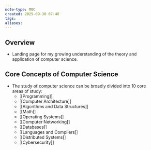 ```yaml
---
note-type: MOC
created: 2025-09-30 07:48
tags:
aliases:
---
```

## Overview
- Landing page for my growing understanding of the theory and application of computer science.
## Core Concepts of Computer Science
- The study of computer science can be broadly divided into 10 core areas of study:
	- [[Programming]]
	- [[Computer Architecture]]
	- [[Algorithms and Data Structures]]
	- [[Math]]
	- [[Operating Systems]]
	- [[Computer Networking]]
	- [[Databases]]
	- [[Languages and Compilers]]
	- [[Distributed Systems]]
	- [[Cybersecurity]]